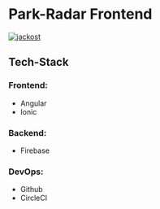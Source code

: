 # Park-Radar Frontend

[![jackost](https://circleci.com/gh/jackost/park-radar-frontend.svg?style=svg)](https://app.circleci.com/pipelines/github/jackost/park-radar-frontend)

## Tech-Stack

### Frontend:
- Angular
- Ionic
### Backend:
- Firebase
### DevOps:
- Github
- CircleCI
